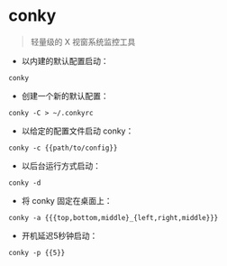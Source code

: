 # conky

> 轻量级的 X 视窗系统监控工具

- 以内建的默认配置启动：

`conky`

- 创建一个新的默认配置：

`conky -C > ~/.conkyrc`

- 以给定的配置文件启动 conky：

`conky -c {{path/to/config}}`

- 以后台运行方式启动：

`conky -d`

- 将 conky 固定在桌面上：

`conky -a {{{top,bottom,middle}_{left,right,middle}}}`

- 开机延迟5秒钟启动：

`conky -p {{5}}`

[#]: contributors: ([琳小梁]，[Mr. Ren])
